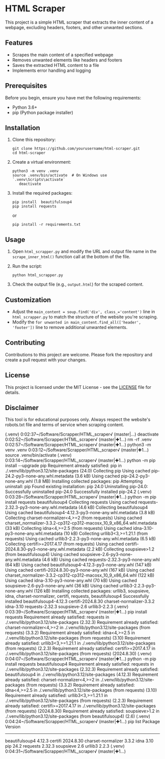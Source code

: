 # HTML Scraper

This project is a simple HTML scraper that extracts the inner content of a webpage, excluding headers, footers, and other unwanted sections.

## Features

- Scrapes the main content of a specified webpage
- Removes unwanted elements like headers and footers
- Saves the extracted HTML content to a file
- Implements error handling and logging

## Prerequisites

Before you begin, ensure you have met the following requirements:

- Python 3.6+
- pip (Python package installer)

## Installation

1. Clone this repository:
   ```
   git clone https://github.com/yourusername/html-scraper.git
   cd html-scraper
   ```

2. Create a virtual environment:
   ```
   python3 -m venv .venv
   source .venv/bin/activate  # On Windows use `.venv\Scripts\activate`
      deactivate
   ```

3. Install the required packages:
   ```
   pip install  beautifulsoup4
   pip install requests
   ```
   or 
   ```
   pip install -r requirements.txt
   ```

## Usage

1. Open `html_scrapper.py` and modify the URL and output file name in the `scrape_inner_html()` function call at the bottom of the file.

2. Run the script:
   ```
   python html_scrapper.py
   ```

3. Check the output file (e.g., `output.html`) for the scraped content.

## Customization

- Adjust the `main_content = soup.find('div', class_='content')` line in `html_scrapper.py` to match the structure of the website you're scraping.
- Modify the `for unwanted in main_content.find_all(['header', 'footer'])` line to remove additional unwanted elements.

## Contributing

Contributions to this project are welcome. Please fork the repository and create a pull request with your changes.

## License

This project is licensed under the MIT License - see the [LICENSE](LICENSE) file for details.

## Disclaimer

This tool is for educational purposes only. Always respect the website's robots.txt file and terms of service when scraping content.



(.venv) 0:02:37~/Software/Scrapper/HTML_scraper√  (master|…)    deactivate
0:02:52~/Software/Scrapper/HTML_scraper√  (master|✚1…)    rm -rf .venv
0:02:57~/Software/Scrapper/HTML_scraper√  (master|✚1…)    python3 -m venv .venv
0:03:12~/Software/Scrapper/HTML_scraper√  (master|✚1…)    source .venv/bin/activate
(.venv) 0:03:14~/Software/Scrapper/HTML_scraper√  (master|✚1…)    python -m pip install --upgrade pip
Requirement already satisfied: pip in ./.venv/lib/python3.12/site-packages (24.0)
Collecting pip
  Using cached pip-24.2-py3-none-any.whl.metadata (3.6 kB)
Using cached pip-24.2-py3-none-any.whl (1.8 MB)
Installing collected packages: pip
  Attempting uninstall: pip
    Found existing installation: pip 24.0
    Uninstalling pip-24.0:
      Successfully uninstalled pip-24.0
Successfully installed pip-24.2
(.venv) 0:03:28~/Software/Scrapper/HTML_scraper√  (master|✚1…)    python -m pip install requests beautifulsoup4
Collecting requests
  Using cached requests-2.32.3-py3-none-any.whl.metadata (4.6 kB)
Collecting beautifulsoup4
  Using cached beautifulsoup4-4.12.3-py3-none-any.whl.metadata (3.8 kB)
Collecting charset-normalizer<4,>=2 (from requests)
  Using cached charset_normalizer-3.3.2-cp312-cp312-macosx_10_9_x86_64.whl.metadata (33 kB)
Collecting idna<4,>=2.5 (from requests)
  Using cached idna-3.10-py3-none-any.whl.metadata (10 kB)
Collecting urllib3<3,>=1.21.1 (from requests)
  Using cached urllib3-2.2.3-py3-none-any.whl.metadata (6.5 kB)
Collecting certifi>=2017.4.17 (from requests)
  Using cached certifi-2024.8.30-py3-none-any.whl.metadata (2.2 kB)
Collecting soupsieve>1.2 (from beautifulsoup4)
  Using cached soupsieve-2.6-py3-none-any.whl.metadata (4.6 kB)
Using cached requests-2.32.3-py3-none-any.whl (64 kB)
Using cached beautifulsoup4-4.12.3-py3-none-any.whl (147 kB)
Using cached certifi-2024.8.30-py3-none-any.whl (167 kB)
Using cached charset_normalizer-3.3.2-cp312-cp312-macosx_10_9_x86_64.whl (122 kB)
Using cached idna-3.10-py3-none-any.whl (70 kB)
Using cached soupsieve-2.6-py3-none-any.whl (36 kB)
Using cached urllib3-2.2.3-py3-none-any.whl (126 kB)
Installing collected packages: urllib3, soupsieve, idna, charset-normalizer, certifi, requests, beautifulsoup4
Successfully installed beautifulsoup4-4.12.3 certifi-2024.8.30 charset-normalizer-3.3.2 idna-3.10 requests-2.32.3 soupsieve-2.6 urllib3-2.2.3
(.venv) 0:03:39~/Software/Scrapper/HTML_scraper√  (master|✚1…) pip install requests
Requirement already satisfied: requests in ./.venv/lib/python3.12/site-packages (2.32.3)
Requirement already satisfied: charset-normalizer<4,>=2 in ./.venv/lib/python3.12/site-packages (from requests) (3.3.2)
Requirement already satisfied: idna<4,>=2.5 in ./.venv/lib/python3.12/site-packages (from requests) (3.10)
Requirement already satisfied: urllib3<3,>=1.21.1 in ./.venv/lib/python3.12/site-packages (from requests) (2.2.3)
Requirement already satisfied: certifi>=2017.4.17 in ./.venv/lib/python3.12/site-packages (from requests) (2024.8.30)
(.venv) 0:04:07~/Software/Scrapper/HTML_scraper√  (master|✚1…)    python -m pip install requests beautifulsoup4
Requirement already satisfied: requests in ./.venv/lib/python3.12/site-packages (2.32.3)
Requirement already satisfied: beautifulsoup4 in ./.venv/lib/python3.12/site-packages (4.12.3)
Requirement already satisfied: charset-normalizer<4,>=2 in ./.venv/lib/python3.12/site-packages (from requests) (3.3.2)
Requirement already satisfied: idna<4,>=2.5 in ./.venv/lib/python3.12/site-packages (from requests) (3.10)
Requirement already satisfied: urllib3<3,>=1.21.1 in ./.venv/lib/python3.12/site-packages (from requests) (2.2.3)
Requirement already satisfied: certifi>=2017.4.17 in ./.venv/lib/python3.12/site-packages (from requests) (2024.8.30)
Requirement already satisfied: soupsieve>1.2 in ./.venv/lib/python3.12/site-packages (from beautifulsoup4) (2.6)
(.venv) 0:04:24~/Software/Scrapper/HTML_scraper√  (master|✚1…)    pip list
Package            Version
------------------ ---------
beautifulsoup4     4.12.3
certifi            2024.8.30
charset-normalizer 3.3.2
idna               3.10
pip                24.2
requests           2.32.3
soupsieve          2.6
urllib3            2.2.3
(.venv) 0:04:31~/Software/Scrapper/HTML_scraper√  (master|✚1…) 